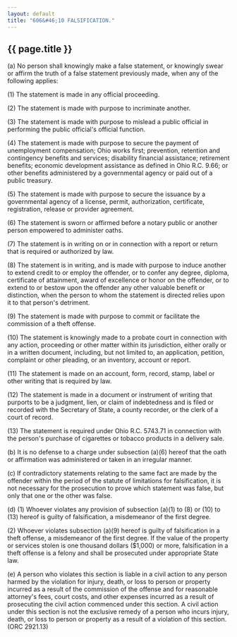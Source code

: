 ```yaml
---
layout: default
title: "606&#46;10 FALSIFICATION."
---
```


{{ page.title }}
----------------

(a) No person shall knowingly make a false statement, or knowingly swear or affirm the truth of a false statement previously made, when any of the following applies:

(1) The statement is made in any official proceeding.

(2) The statement is made with purpose to incriminate another.

(3) The statement is made with purpose to mislead a public official in performing the public official's official function.

(4) The statement is made with purpose to secure the payment of unemployment compensation; Ohio works first; prevention, retention and contingency benefits and services; disability financial assistance; retirement benefits; economic development assistance as defined in Ohio R.C. 9.66; or other benefits administered by a governmental agency or paid out of a public treasury.

(5) The statement is made with purpose to secure the issuance by a governmental agency of a license, permit, authorization, certificate, registration, release or provider agreement.

(6) The statement is sworn or affirmed before a notary public or another person empowered to administer oaths.

(7) The statement is in writing on or in connection with a report or return that is required or authorized by law.

(8) The statement is in writing, and is made with purpose to induce another to extend credit to or employ the offender, or to confer any degree, diploma, certificate of attainment, award of excellence or honor on the offender, or to extend to or bestow upon the offender any other valuable benefit or distinction, when the person to whom the statement is directed relies upon it to that person's detriment.

(9) The statement is made with purpose to commit or facilitate the commission of a theft offense.

(10) The statement is knowingly made to a probate court in connection with any action, proceeding or other matter within its jurisdiction, either orally or in a written document, including, but not limited to, an application, petition, complaint or other pleading, or an inventory, account or report.

(11) The statement is made on an account, form, record, stamp, label or other writing that is required by law.

(12) The statement is made in a document or instrument of writing that purports to be a judgment, lien, or claim of indebtedness and is filed or recorded with the Secretary of State, a county recorder, or the clerk of a court of record.

(13) The statement is required under Ohio R.C. 5743.71 in connection with the person's purchase of cigarettes or tobacco products in a delivery sale.

(b) It is no defense to a charge under subsection (a)(6) hereof that the oath or affirmation was administered or taken in an irregular manner.

(c) If contradictory statements relating to the same fact are made by the offender within the period of the statute of limitations for falsification, it is not necessary for the prosecution to prove which statement was false, but only that one or the other was false.

(d) (1) Whoever violates any provision of subsection (a)(1) to (8) or (10) to (13) hereof is guilty of falsification, a misdemeanor of the first degree.

(2) Whoever violates subsection (a)(9) hereof is guilty of falsification in a theft offense, a misdemeanor of the first degree. If the value of the property or services stolen is one thousand dollars ($1,000) or more, falsification in a theft offense is a felony and shall be prosecuted under appropriate State law. 

(e) A person who violates this section is liable in a civil action to any person harmed by the violation for injury, death, or loss to person or property incurred as a result of the commission of the offense and for reasonable attorney's fees, court costs, and other expenses incurred as a result of prosecuting the civil action commenced under this section. A civil action under this section is not the exclusive remedy of a person who incurs injury, death, or loss to person or property as a result of a violation of this section. (ORC 2921.13)